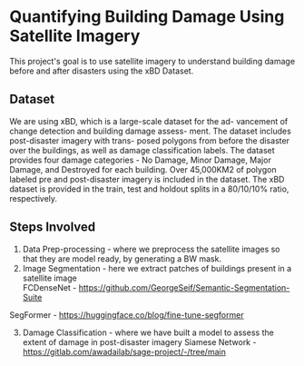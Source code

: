 # Quantifying Building Damage Using Satellite Imagery

This project's goal is to use satellite imagery to understand building damage before and after disasters using the xBD Dataset.

## Dataset

We are using xBD, which is a large-scale dataset for the ad-
vancement of change detection and building damage assess-
ment. The dataset includes post-disaster imagery with trans-
posed polygons from before the disaster over the buildings,
as well as damage classification labels. The dataset provides
four damage categories - No Damage, Minor Damage, Major
Damage, and Destroyed for each building. Over 45,000KM2
of polygon labeled pre and post-disaster imagery is included
in the dataset. The xBD dataset is provided in the train, test
and holdout splits in a 80/10/10% ratio, respectively.

## Steps Involved

1. Data Prep-processing -  where we preprocess the satellite images so that they are model ready, by generating a BW mask. 
2. Image Segmentation - here we extract patches of buildings present in a satellite image    
FCDenseNet - https://github.com/GeorgeSeif/Semantic-Segmentation-Suite

SegFormer - https://huggingface.co/blog/fine-tune-segformer

3. Damage Classification - where we have built a model to assess the extent of damage in post-disaster imagery
Siamese Network - https://gitlab.com/awadailab/sage-project/-/tree/main



